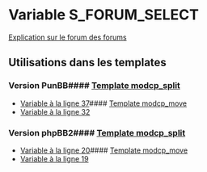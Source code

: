 # Variable S_FORUM_SELECT
[Explication sur le forum des forums](http://forum.forumactif.com/t294113-listing-des-variables#S_FORUM_SELECT)
## Utilisations dans les templates
### Version PunBB#### [Template modcp_split](punbb/modcp_split.md)
* [Variable à la ligne 37](../punbb/modcp_split.tpl#L37)#### [Template modcp_move](punbb/modcp_move.md)
* [Variable à la ligne 32](../punbb/modcp_move.tpl#L32)
### Version phpBB2#### [Template modcp_split](subsilver/modcp_split.md)
* [Variable à la ligne 20](../subsilver/modcp_split.tpl#L20)#### [Template modcp_move](subsilver/modcp_move.md)
* [Variable à la ligne 19](../subsilver/modcp_move.tpl#L19)